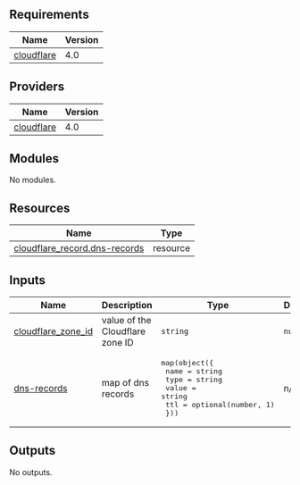 ## Requirements

| Name | Version |
|------|---------|
| <a name="requirement_cloudflare"></a> [cloudflare](#requirement\_cloudflare) | 4.0 |

## Providers

| Name | Version |
|------|---------|
| <a name="provider_cloudflare"></a> [cloudflare](#provider\_cloudflare) | 4.0 |

## Modules

No modules.

## Resources

| Name | Type |
|------|------|
| [cloudflare_record.dns-records](https://registry.terraform.io/providers/cloudflare/cloudflare/4.0/docs/resources/record) | resource |

## Inputs

| Name | Description | Type | Default | Required |
|------|-------------|------|---------|:--------:|
| <a name="input_cloudflare_zone_id"></a> [cloudflare\_zone\_id](#input\_cloudflare\_zone\_id) | value of the Cloudflare zone ID | `string` | `null` | no |
| <a name="input_dns-records"></a> [dns-records](#input\_dns-records) | map of dns records | <pre>map(object({<br>    name  = string<br>    type  = string<br>    value = string<br>    ttl   = optional(number, 1)<br>  }))</pre> | n/a | yes |

## Outputs

No outputs.
